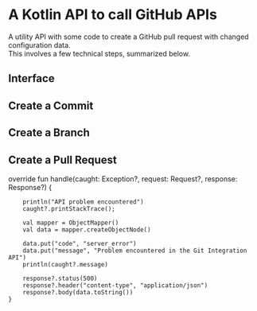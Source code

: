 # A Kotlin API to call GitHub APIs

A utility API with some code to create a GitHub pull request with changed configuration data.\
This involves a few technical steps, summarized below. 

## Interface

## Create a Commit

## Create a Branch

## Create a Pull Request

override fun handle(caught: Exception?, request: Request?, response: Response?) {

        println("API problem encountered")
        caught?.printStackTrace();

        val mapper = ObjectMapper()
        val data = mapper.createObjectNode()

        data.put("code", "server_error")
        data.put("message", "Problem encountered in the Git Integration API")
        println(caught?.message)

        response?.status(500)
        response?.header("content-type", "application/json")
        response?.body(data.toString())
    }